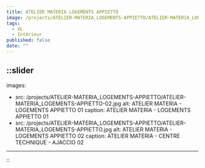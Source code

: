 ```yaml
---
title: ATELIER MATERIA LOGEMENTS APPIETTO
image: /projects/ATELIER-MATERIA_LOGEMENTS-APPIETTO/ATELIER-MATERIA_LOGEMENTS-APPIETTO.jpg
tags:
  - XL
  - Intérieur
published: false
date: ""
---
```


::slider
---
images:
  - src: /projects/ATELIER-MATERIA_LOGEMENTS-APPIETTO/ATELIER-MATERIA_LOGEMENTS-APPIETTO-02.jpg
    alt: ATELIER MATERIA - LOGEMENTS APPIETTO 01
    caption: ATELIER MATERIA - LOGEMENTS APPIETTO 01
  - src: /projects/ATELIER-MATERIA_LOGEMENTS-APPIETTO/ATELIER-MATERIA_LOGEMENTS-APPIETTO.jpg
    alt: ATELIER MATERIA - LOGEMENTS APPIETTO 02
    caption: ATELIER MATERIA - CENTRE TECHNIQUE - AJACCIO 02
---
::
